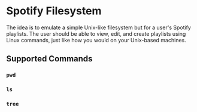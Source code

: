 # Spotify Filesystem
The idea is to emulate a simple Unix-like filesystem but for a user's Spotify playlists. The user should be able to view, edit, and create playlists using Linux commands, just like how you would on your Unix-based machines.

## Supported Commands
### `pwd` 
### `ls`
### `tree`